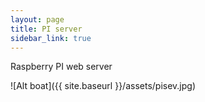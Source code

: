 ```yaml
---
layout: page
title: PI server
sidebar_link: true
---
```


<p class="message">
  Raspberry PI web server
</p>

![Alt boat]({{ site.baseurl }}/assets/pisev.jpg)


